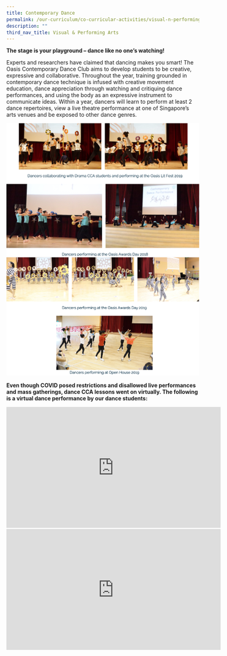```yaml
---
title: Contemporary Dance
permalink: /our-curriculum/co-curricular-activities/visual-n-performing-arts/contemporary-dance/
description: ""
third_nav_title: Visual & Performing Arts
---
```

**The stage is your playground – dance like no one’s watching!**

Experts and researchers have claimed that dancing makes you smart! The Oasis Contemporary Dance Club aims to develop students to be creative, expressive and collaborative. Throughout the year, training grounded in contemporary dance technique is infused with creative movement education, dance appreciation through watching and critiquing dance performances, and using the body as an expressive instrument to communicate ideas. Within a year, dancers will learn to perform at least 2 dance repertoires, view a live theatre performance at one of Singapore’s arts venues and be exposed to other dance genres.

![](/images/dance.png)
![](/images/dance2.png)

**Even though COVID posed restrictions and disallowed live performances and mass gatherings, dance CCA lessons went on virtually. The following is a virtual dance performance by our dance students:**

<iframe width="560" height="315" src="https://www.youtube.com/embed/yZ-rpwuk0IU" title="YouTube video player" frameborder="0" allow="accelerometer; autoplay; clipboard-write; encrypted-media; gyroscope; picture-in-picture" allowfullscreen></iframe>

<iframe width="560" height="315" src="https://www.youtube.com/embed/mhR4h4psnis" title="YouTube video player" frameborder="0" allow="accelerometer; autoplay; clipboard-write; encrypted-media; gyroscope; picture-in-picture" allowfullscreen></iframe>